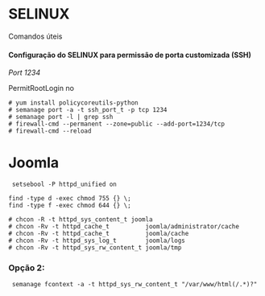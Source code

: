 # SELINUX

Comandos úteis

#### Configuração do SELINUX para permissão de porta customizada (SSH) 

*Port 1234*

PermitRootLogin no

    # yum install policycoreutils-python
    # semanage port -a -t ssh_port_t -p tcp 1234
    # semanage port -l | grep ssh
    # firewall-cmd --permanent --zone=public --add-port=1234/tcp
    # firewall-cmd --reload

# Joomla

     setsebool -P httpd_unified on

    find -type d -exec chmod 755 {} \;
    find -type f -exec chmod 644 {} \;

    # chcon -R -t httpd_sys_content_t joomla
    # chcon -Rv -t httpd_cache_t          joomla/administrator/cache
    # chcon -Rv -t httpd_cache_t          joomla/cache
    # chcon -Rv -t httpd_sys_log_t        joomla/logs
    # chcon -Rv -t httpd_sys_rw_content_t joomla/tmp
    
### Opção 2:

     semanage fcontext -a -t httpd_sys_rw_content_t "/var/www/html(/.*)?"
